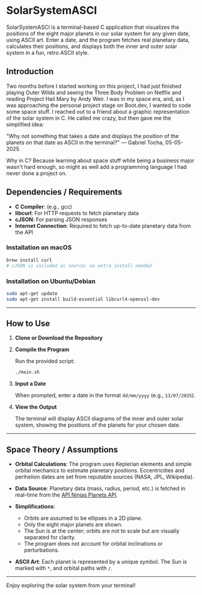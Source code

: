 # SolarSystemASCI


SolarSystemASCI is a terminal-based C application that visualizes the positions of the eight major planets in our solar system for any given date, using ASCII art. Enter a date, and the program fetches real planetary data, calculates their positions, and displays both the inner and outer solar system in a fun, retro ASCII style.

## Introduction

Two months before I started working on this project, I had just finished playing Outer Wilds and seeing the Three Body Problem on Netflix and reading Project Hail Mary by Andy Weir. I was in my space era, and, as I was approaching the personal project stage on Boot.dev, I wanted to code some space stuff. 
I reached out to a friend about a graphic representation of the solar system in C. He called me crazy, but then gave me the simplified idea:

"Why not something that takes a date and displays the position of the planets on that date as ASCII in the terminal?"  — Gabriel Tocha, 05-05-2025

Why in C? Because learning about space stuff while being a business major wasn't hard enough, so might as well add a programming language I had never done a project on.

## Dependencies / Requirements

- **C Compiler**: (e.g., gcc)
- **libcurl**: For HTTP requests to fetch planetary data
- **cJSON**: For parsing JSON responses
- **Internet Connection**: Required to fetch up-to-date planetary data from the API

### Installation on macOS

```bash
brew install curl
# cJSON is included as source; no extra install needed
```

### Installation on Ubuntu/Debian

```bash
sudo apt-get update
sudo apt-get install build-essential libcurl4-openssl-dev
```

---

## How to Use

1. **Clone or Download the Repository**

2. **Compile the Program**

   Run the provided script:
   ```bash
   ./main.sh
   ```

3. **Input a Date**

   When prompted, enter a date in the format `dd/mm/yyyy` (e.g., `13/07/2025`).

4. **View the Output**

   The terminal will display ASCII diagrams of the inner and outer solar system, showing the positions of the planets for your chosen date.

---

## Space Theory / Assumptions

- **Orbital Calculations**: The program uses Keplerian elements and simple orbital mechanics to estimate planetary positions. Eccentricities and perihelion dates are set from reputable sources (NASA, JPL, Wikipedia).

- **Data Source**: Planetary data (mass, radius, period, etc.) is fetched in real-time from the [API Ninjas Planets API](https://api-ninjas.com/api/planets).

- **Simplifications**:
  - Orbits are assumed to be ellipses in a 2D plane.
  - Only the eight major planets are shown.
  - The Sun is at the center; orbits are not to scale but are visually separated for clarity.
  - The program does not account for orbital inclinations or perturbations.
  
- **ASCII Art**: Each planet is represented by a unique symbol. The Sun is marked with `*`, and orbital paths with `/`.

---

Enjoy exploring the solar system from your terminal!